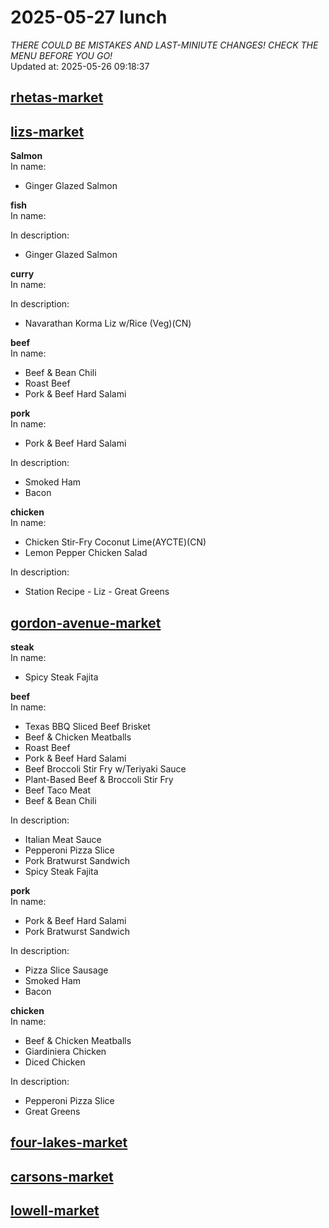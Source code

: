 # 2025-05-27 lunch  
*THERE COULD BE MISTAKES AND LAST-MINIUTE CHANGES! CHECK THE MENU BEFORE YOU GO!*  
Updated at: 2025-05-26 09:18:37  
## [rhetas-market](https://wisc-housingdining.nutrislice.com/menu/rhetas-market/lunch/2025-05-27)  
## [lizs-market](https://wisc-housingdining.nutrislice.com/menu/lizs-market/lunch/2025-05-27)  
**Salmon**  
In name:   
 - Ginger Glazed Salmon  
  
**fish**  
In name:   
  
In description:   
 - Ginger Glazed Salmon  
  
**curry**  
In name:   
  
In description:   
 - Navarathan Korma Liz w/Rice (Veg)(CN)  
  
**beef**  
In name:   
 - Beef & Bean Chili  
 - Roast Beef  
 - Pork & Beef Hard Salami  
  
**pork**  
In name:   
 - Pork & Beef Hard Salami  
  
In description:   
 - Smoked Ham  
 - Bacon  
  
**chicken**  
In name:   
 - Chicken Stir-Fry Coconut Lime(AYCTE)(CN)  
 - Lemon Pepper Chicken Salad  
  
In description:   
 - Station Recipe - Liz - Great Greens  
  
## [gordon-avenue-market](https://wisc-housingdining.nutrislice.com/menu/gordon-avenue-market/lunch/2025-05-27)  
**steak**  
In name:   
 - Spicy Steak Fajita  
  
**beef**  
In name:   
 - Texas BBQ Sliced Beef Brisket  
 - Beef & Chicken Meatballs  
 - Roast Beef  
 - Pork & Beef Hard Salami  
 - Beef Broccoli Stir Fry w/Teriyaki Sauce  
 - Plant-Based Beef & Broccoli Stir Fry  
 - Beef Taco Meat  
 - Beef & Bean Chili  
  
In description:   
 - Italian Meat Sauce  
 - Pepperoni Pizza Slice  
 - Pork Bratwurst Sandwich  
 - Spicy Steak Fajita  
  
**pork**  
In name:   
 - Pork & Beef Hard Salami  
 - Pork Bratwurst Sandwich  
  
In description:   
 - Pizza Slice Sausage  
 - Smoked Ham  
 - Bacon  
  
**chicken**  
In name:   
 - Beef & Chicken Meatballs  
 - Giardiniera Chicken  
 - Diced Chicken  
  
In description:   
 - Pepperoni Pizza Slice  
 - Great Greens  
  
## [four-lakes-market](https://wisc-housingdining.nutrislice.com/menu/four-lakes-market/lunch/2025-05-27)  
## [carsons-market](https://wisc-housingdining.nutrislice.com/menu/carsons-market/lunch/2025-05-27)  
## [lowell-market](https://wisc-housingdining.nutrislice.com/menu/lowell-market/lunch/2025-05-27)  
  
